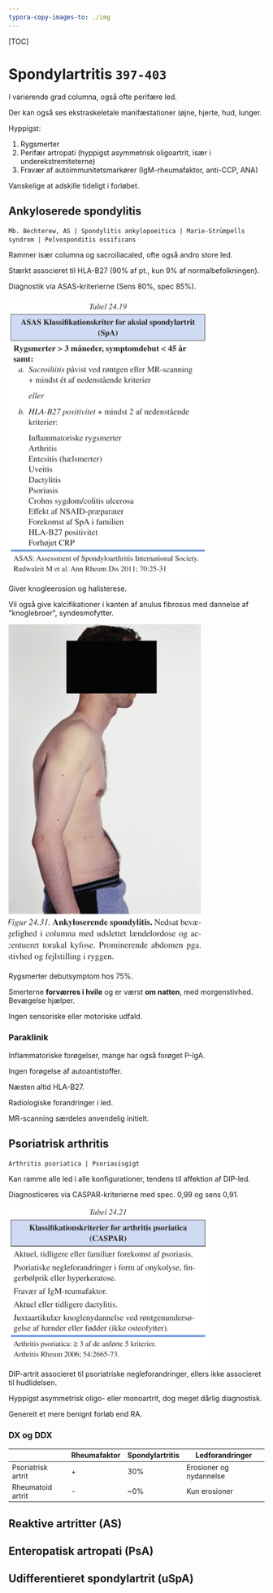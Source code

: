 ```yaml
---
typora-copy-images-to: ./img
---
```


[TOC]

# Spondylartritis `397-403`

I varierende grad columna, også ofte perifære led.

Der kan også ses ekstraskeletale manifæstationer (øjne, hjerte, hud, lunger.

Hyppigst:

1. Rygsmerter
2. Perifær artropati (hyppigst asymmetrisk oligoartrit, især i underekstremiteterne)
3. Fravær af autoimmunitetsmarkører (IgM-rheumafaktor, anti-CCP, ANA)

Vanskelige at adskille tideligt i forløbet.

## Ankyloserede spondylitis

`Mb. Bechterew, AS | Spondylitis ankylopoeitica | Marie-Strümpells syndrom | Pelvosponditis ossificans`

Rammer især columna og sacroiliacaled, ofte også andro store led.

Stærkt associeret til HLA-B27 (90% af pt., kun 9% af normalbefolkningen).

Diagnostik via ASAS-kriterierne (Sens 80%, spec 85%).

![Medicinsk_Kompendium_Bind_1](img/Medicinsk_Kompendium_Bind_1-9053410.png)

Giver knogleerosion og halisterese.

Vil også give kalcifikationer i kanten af anulus fibrosus med dannelse af "knoglebroer", syndesmofytter.

![Medicinsk_Kompendium_Bind_1](img/Medicinsk_Kompendium_Bind_1-9053717.png)

Rygsmerter debutsymptom hos 75%.

Smerterne **forværres i hvile** og er værst **om natten**, med morgenstivhed. Bevægelse hjælper.

Ingen sensoriske eller motoriske udfald.

### Paraklinik

Inflammatoriske forøgelser, mange har også forøget P-IgA.

Ingen forøgelse af autoantistoffer.

Næsten altid HLA-B27.

Radiologiske forandringer i led.

MR-scanning særdeles anvendelig initielt.

## Psoriatrisk arthritis

`Arthritis psoriatica | Psoriasisgigt `

Kan ramme alle led i alle konfigurationer, tendens til affektion af DIP-led.

Diagnosticeres via CASPAR-kriterierne med spec. 0,99 og sens 0,91.

![Medicinsk_Kompendium_Bind_1](img/Medicinsk_Kompendium_Bind_1-9054870.png)

DIP-artrit associeret til psoriatriske negleforandringer, ellers ikke associeret til hudlidelsen.

Hyppigst asymmetrisk oligo- eller monoartrit, dog meget dårlig diagnostisk.

Generelt et mere benignt forløb end RA.

### DX og DDX

|                    | Rheumafaktor | Spondylartritis | Ledforandringer         |
| ------------------ | ------------ | --------------- | ----------------------- |
| Psoriatrisk artrit | +            | 30%             | Erosioner og nydannelse |
| Rheumatoid artrit  | -            | ~0%             | Kun erosioner           |



## Reaktive artritter (AS)

## Enteropatisk artropati (PsA)

## Udifferentieret spondylartrit (uSpA)